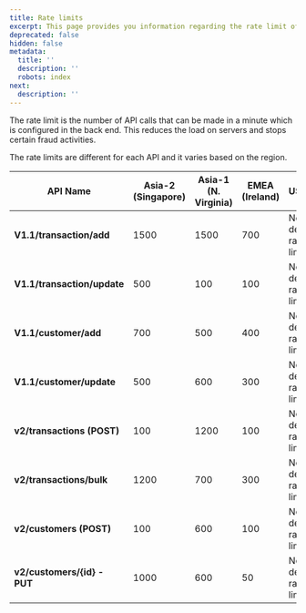 ```yaml
---
title: Rate limits
excerpt: This page provides you information regarding the rate limit of the APIs.
deprecated: false
hidden: false
metadata:
  title: ''
  description: ''
  robots: index
next:
  description: ''
---
```

The rate limit is the number of API calls that can be made in a minute which is configured in the back end. This reduces the load on servers and stops certain fraud activities.

The rate limits are different for each API and it varies based on the region. 

| API Name                     | Asia-2 (Singapore) | Asia-1 (N. Virginia) | EMEA (Ireland) | US                    |
| ---------------------------- | ------------------ | -------------------- | -------------- | :-------------------- |
| **V1.1/transaction/add**     | 1500               | 1500                 | 700            | No default rate limit |
| **V1.1/transaction/update**  | 500                | 100                  | 100            | No default rate limit |
| **V1.1/customer/add**        | 700                | 500                  | 400            | No default rate limit |
| **V1.1/customer/update**     | 500                | 600                  | 300            | No default rate limit |
| **v2/transactions (POST)**   | 100                | 1200                 | 100            | No default rate limit |
| **v2/transactions/bulk**     | 1200               | 700                  | 300            | No default rate limit |
| **v2/customers (POST)**      | 100                | 600                  | 100            | No default rate limit |
| **v2/customers/\{id} - PUT** | 1000               | 600                  | 50             | No default rate limit |
